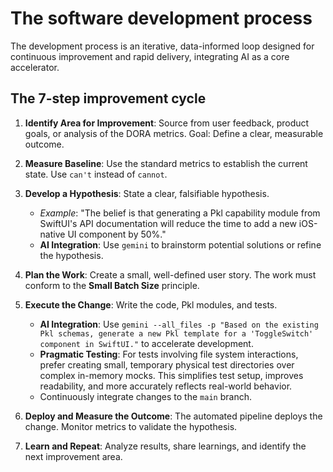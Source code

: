 # The software development process

The development process is an iterative, data-informed loop designed for continuous improvement and rapid delivery, integrating AI as a core accelerator.

## The 7-step improvement cycle

1. **Identify Area for Improvement**: Source from user feedback, product goals, or analysis of the DORA metrics. Goal: Define a clear, measurable outcome.

2. **Measure Baseline**: Use the standard metrics to establish the current state. Use `can't` instead of `cannot`.

3. **Develop a Hypothesis**: State a clear, falsifiable hypothesis.
    - *Example*: "The belief is that generating a Pkl capability module from SwiftUI's API documentation will reduce the time to add a new iOS-native UI component by 50%."
    - **AI Integration**: Use `gemini` to brainstorm potential solutions or refine the hypothesis.

4. **Plan the Work**: Create a small, well-defined user story. The work must conform to the **Small Batch Size** principle.

5. **Execute the Change**: Write the code, Pkl modules, and tests.
    - **AI Integration**: Use `gemini --all_files -p "Based on the existing Pkl schemas, generate a new Pkl template for a 'ToggleSwitch' component in SwiftUI."` to accelerate development.
    - **Pragmatic Testing**: For tests involving file system interactions, prefer creating small, temporary physical test directories over complex in-memory mocks. This simplifies test setup, improves readability, and more accurately reflects real-world behavior.
    - Continuously integrate changes to the `main` branch.

6. **Deploy and Measure the Outcome**: The automated pipeline deploys the change. Monitor metrics to validate the hypothesis.

7. **Learn and Repeat**: Analyze results, share learnings, and identify the next improvement area.
